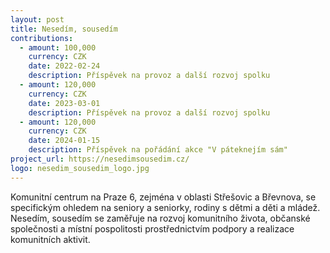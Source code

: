 ```yaml
---
layout: post
title: Nesedím, sousedím 
contributions:
  - amount: 100,000
    currency: CZK
    date: 2022-02-24
    description: Příspěvek na provoz a další rozvoj spolku
  - amount: 120,000
    currency: CZK
    date: 2023-03-01
    description: Příspěvek na provoz a další rozvoj spolku
  - amount: 120,000
    currency: CZK
    date: 2024-01-15
    description: Příspěvek na pořádání akce "V páteknejím sám"
project_url: https://nesedimsousedim.cz/
logo: nesedim_sousedim_logo.jpg
---
```


Komunitní centrum na Praze 6, zejména v oblasti Střešovic a Břevnova, se specifickým ohledem na seniory a seniorky, rodiny s dětmi a děti a mládež. Nesedím, sousedím se zaměřuje na rozvoj komunitního života, občanské společnosti a místní pospolitosti prostřednictvím podpory a realizace komunitních aktivit.

